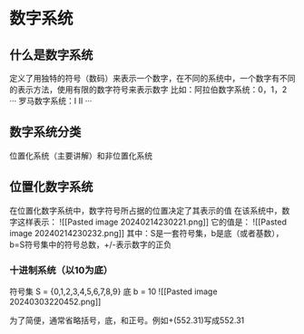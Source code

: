# 数字系统

## 什么是数字系统

定义了用独特的符号（数码）来表示一个数字，在不同的系统中，一个数字有不同的表示方法，使用有限的数字符号来表示数字
比如：阿拉伯数字系统：0，1，2 ···
罗马数字系统：Ⅰ Ⅱ ···

## 数字系统分类

位置化系统（主要讲解）和非位置化系统

## 位置化数字系统

在位置化数字系统中，数字符号所占据的位置决定了其表示的值
在该系统中，数字这样表示：
![[Pasted image 20240214230221.png]]
它的值是：
![[Pasted image 20240214230232.png]]
其中：S是一套符号集，b是底（或者基数），b=S符号集中的符号总数，+/-表示数字的正负

### 十进制系统（以10为底）

符号集
S = {0,1,2,3,4,5,6,7,8,9}
底 b = 10
![[Pasted image 20240303220452.png]]

为了简便，通常省略括号，底，和正号。例如+(552.31)写成552.31